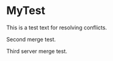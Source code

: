 # MyTest


This is a test text for resolving conflicts.

Second merge test.

Third server merge test.
